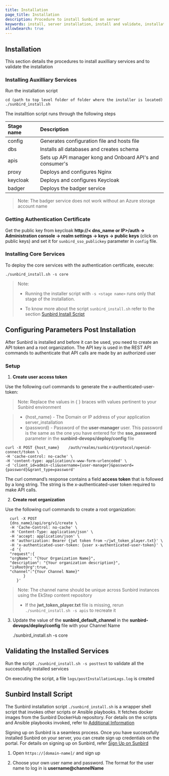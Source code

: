 ```yaml
---
title: Installation
page_title: Installation
description: Procedure to install Sunbird on server
keywords: install, server installation, install and validate, installation scripts, scripts, 
allowSearch: true
---
```


## Installation
This section details the procedures to install auxilliary services and to validate the installation

### Installing Auxilliary Services

Run the installation script 

    cd (path to top level folder of folder where the installer is located)
    ./sunbird_install.sh

The installtion script runs through the following steps

|Stage name|Description| 
|:-------|:--------|
|config |Generates configuration file and hosts file |
|dbs|Installs all databases and creates schema  |
|apis|Sets up API manager kong and Onboard API's and consumer's  |
|proxy|Deploys and configures Nginx|
|keycloak| Deploys and configures Keycloak |
|badger|Deploys the badger service|

> Note: The badger service does not work without an Azure storage account name 

### Getting Authentication Certificate

Get the public key from keycloak <b>http://< dns_name or IP>/auth -> Administration console -> realm settings -> keys -> public keys</b>  (click on public keys) and set it for `sunbird_sso_publickey` parameter in `config` file.

### Installing Core Services

To deploy the core services with the authentication certificate, execute:

    ./sunbird_install.sh -s core
     
> Note:
>  - Running the installer script with `-s <stage name>` runs only that stage of the installation.
> 
>  - To know more about the script `sunbird_install.sh` refer to the section [Sunbird Install Script](developer-docs/installation/server_installation/#sunbird-install-script")


## Configuring Parameters Post Installation 
After Sunbird is installed and before it can be used, you need to create an API token and a root organization. The API key is used in the REST API commands to authenticate that API calls are made by an authorized user

### Setup

1. **Create user access token** 

Use the following curl commands to generate the x-authenticated-user-token:

> Note: Replace the values in { } braces with values pertinent to your Sunbird environment
   
>  - {host_name} - The Domain or IP address of your application server_installation
>  - {password} - Password of the **user-manager** user. This password is the same as the one you have entered for the **sso_password** parameter in the **sunbird-devops/deploy/config** file 

    curl -X POST {host_name}    /auth/realms/sunbird/protocol/openid-connect/token \
    -H 'cache-control: no-cache' \
    -H 'content-type: application/x-www-form-urlencoded' \
    -d 'client_id=admin-cli&username={user-manager}&password={password}&grant_type=password'

The curl command’s response contains a field **access token** that is followed by a long string. The string is the x-authenticated-user token required to make API calls.


2. **Create root organization** 

Use the following curl commands to create a root organization: 

      curl -X POST  
      {dns_name}/api/org/v1/create \
      -H 'Cache-Control: no-cache' \
      -H 'Content-Type: application/json' \
      -H 'accept: application/json' \
      -H 'authorization: Bearer {jwt token from ~/jwt_token_player.txt}' \
      -H 'x-authenticated-user-token: {user x-authenticated-user-token}' \
      -d '{
      "request":{
      "orgName": "{Your Organization Name}",
      "description": "{Your organization description}",
      "isRootOrg":true,
      "channel":"{Your Channel Name}"
            }
         }'

> Note: The channel name should be unique across Sunbird instances using the EkStep content repository
>  - If the **jwt_token_player.txt** file is missing, rerun `./sunbird_install.sh -s apis` to recreate it


3. Update the value of the **sunbird_default_channel** in the **sunbird-devops/deploy/config** file with your Channel Name 

    ./sunbird_install.sh -s core


## Validating the Installed Services

Run the script `./sunbird_install.sh -s posttest` to validate all the successfully installed services

On executing the script, a file `logs/postInstallationLogs.log` is created 


## Sunbird Install Script 

The Sunbird installation script `./sunbird_install.sh` is a wrapper shell script that invokes other scripts or Ansible playbooks. It fetches docker images from the Sunbird DockerHub repository. For details on the scripts and Ansible playbooks invoked, refer to [Additional Information](developer-docs/installation/server_installation/additionalinformation.md)


Signing up on Sunbird is a seamless process. Once you have successfully installed Sunbird on your server, you can create sign up credentials on the portal. For details on signing up on Sunbird, refer <a href="http://www.sunbird.org/features-documentation/signup/" target="_blank">Sign Up on Sunbird</a>

1. Open `https://[domain-name]/` and sign up  

2. Choose your own user name and password. The format for the user name to log in is **username@channelName**
